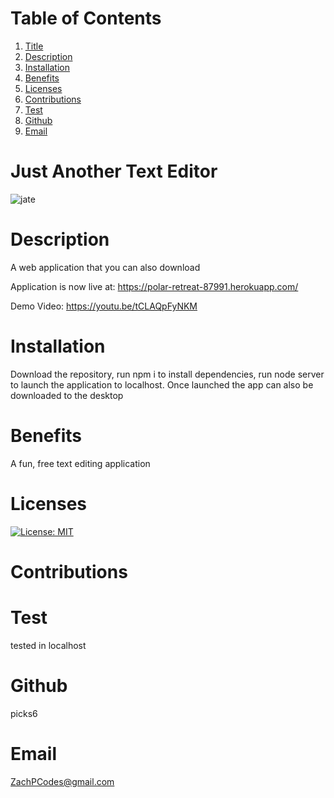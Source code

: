 # Table of Contents
  1. [Title](#Title)
  2. [Description](#Description)
  3. [Installation](#Installation)
  4. [Benefits](#Benefits)
  5. [Licenses](#Licenses)
  6. [Contributions](#Contributions)
  7. [Test](#Test)
  8. [Github](#Github)
  9. [Email](#Email)
  
# Just Another Text Editor

![jate](https://user-images.githubusercontent.com/95437073/171063161-af5288da-6ffe-4fec-9a06-e52ddfaa81a1.JPG)

# Description
A web application that you can also download

Application is now live at: https://polar-retreat-87991.herokuapp.com/

Demo Video:
https://youtu.be/tCLAQpFyNKM
# Installation
Download the repository, run npm i to install dependencies, run node server to launch the application to localhost. Once launched the app can also be downloaded to the desktop
# Benefits
A fun, free text editing application
# Licenses
[![License: MIT](https://img.shields.io/badge/License-MIT-yellow.svg)](https://opensource.org/licenses/MIT)
# Contributions

# Test
tested in localhost
# Github
picks6
# Email
ZachPCodes@gmail.com
